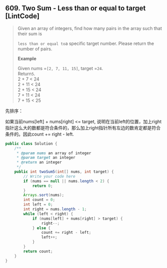 ## 609. Two Sum - Less than or equal to target \[LintCode\]

> Given an array of integers, find how many pairs in the array such that their sum is
>
> `less than or equal to`a specific target number. Please return the number of pairs.
>
> **Example**
>
> Given nums =`[2, 7, 11, 15]`, target =`24`.  
> Return`5`.  
> 2 + 7 &lt; 24  
> 2 + 11 &lt; 24  
> 2 + 15 &lt; 24  
> 7 + 11 &lt; 24  
> 7 + 15 &lt; 25

先排序：

如果当前nums\[left\] + nums\[right\] &lt;= target, 说明在当前left的位置，加上right指针这么大的数都是符合条件的，那么加上right指针所有左边的数肯定都是符合条件的。因此count += right - left.

```java
public class Solution {
    /**
     * @param nums an array of integer
     * @param target an integer
     * @return an integer
     */
    public int twoSum5(int[] nums, int target) {
        // Write your code here
        if (nums == null || nums.length < 2) {
            return 0;
        }
        Arrays.sort(nums);
        int count = 0;
        int left = 0;
        int right = nums.length - 1;
        while (left < right) {
            if (nums[left] + nums[right] > target) {
                right--;
            } else {
                count += right - left;
                left++;
            }
        }
        return count;
    }
}
```



